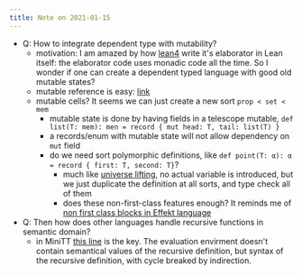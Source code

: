```yaml
---
title: Note on 2021-01-15
---
```



* Q: How to integrate dependent type with mutability?
  * motivation: I am amazed by how [lean4](https://github.com/leanprover/lean4) write it's elaborator in Lean itself: the elaborator code uses monadic code all the time. So I wonder if one can create a dependent typed language with good old mutable states?
  * mutable reference is easy: [link](https://softwareengineering.stackexchange.com/questions/255077/how-does-a-dependently-typed-programming-language-cope-with-mutability)
  * mutable cells? It seems we can just create a new sort `prop < set < mem`
    * mutable state is done by having fields in a telescope mutable, `def list(T: mem): men = record { mut head: T, tail: list(T) }`
    *  a records/enum with mutable state will not allow dependency on `mut` field
    * do we need sort polymorphic definitions, like `def point(T: α): α = record { first: T, second: T}`?
      * much like [universe lifting](https://pigworker.wordpress.com/2015/01/09/universe-hierarchies/), no actual variable is introduced, but we just duplicate the definition at all sorts, and type check all of them
      * does these non-first-class features enough? It reminds me of [non first class blocks in Effekt language](https://effekt-lang.org/design-considerations.html)
* Q: Then how does other languages handle recursive functions in semantic domain?
  * in MiniTT [this line](https://github.com/kino3/Mini-TT/blob/master/Main.hs#L120) is the key. The evaluation envirment doesn't contain semantical values of the recursive definition, but syntax of the recursive definition, with cycle breaked by indirection.
